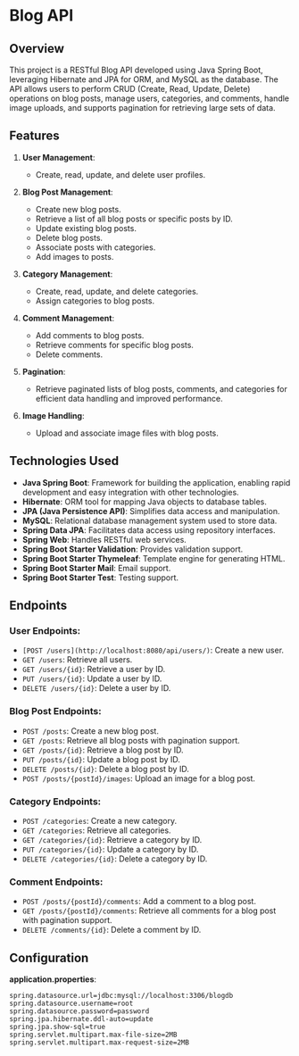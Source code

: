 # Blog API

## Overview
This project is a RESTful Blog API developed using Java Spring Boot, leveraging Hibernate and JPA for ORM, and MySQL as the database. The API allows users to perform CRUD (Create, Read, Update, Delete) operations on blog posts, manage users, categories, and comments, handle image uploads, and supports pagination for retrieving large sets of data.

## Features
1. **User Management**:
   - Create, read, update, and delete user profiles.

2. **Blog Post Management**:
   - Create new blog posts.
   - Retrieve a list of all blog posts or specific posts by ID.
   - Update existing blog posts.
   - Delete blog posts.
   - Associate posts with categories.
   - Add images to posts.

3. **Category Management**:
   - Create, read, update, and delete categories.
   - Assign categories to blog posts.

4. **Comment Management**:
   - Add comments to blog posts.
   - Retrieve comments for specific blog posts.
   - Delete comments.

5. **Pagination**:
   - Retrieve paginated lists of blog posts, comments, and categories for efficient data handling and improved performance.

6. **Image Handling**:
   - Upload and associate image files with blog posts.

## Technologies Used
- **Java Spring Boot**: Framework for building the application, enabling rapid development and easy integration with other technologies.
- **Hibernate**: ORM tool for mapping Java objects to database tables.
- **JPA (Java Persistence API)**: Simplifies data access and manipulation.
- **MySQL**: Relational database management system used to store data.
- **Spring Data JPA**: Facilitates data access using repository interfaces.
- **Spring Web**: Handles RESTful web services.
- **Spring Boot Starter Validation**: Provides validation support.
- **Spring Boot Starter Thymeleaf**: Template engine for generating HTML.
- **Spring Boot Starter Mail**: Email support.
- **Spring Boot Starter Test**: Testing support.

## Endpoints
### User Endpoints:
- `[POST /users](http://localhost:8080/api/users/)`: Create a new user.
- `GET /users`: Retrieve all users.
- `GET /users/{id}`: Retrieve a user by ID.
- `PUT /users/{id}`: Update a user by ID.
- `DELETE /users/{id}`: Delete a user by ID.

### Blog Post Endpoints:
- `POST /posts`: Create a new blog post.
- `GET /posts`: Retrieve all blog posts with pagination support.
- `GET /posts/{id}`: Retrieve a blog post by ID.
- `PUT /posts/{id}`: Update a blog post by ID.
- `DELETE /posts/{id}`: Delete a blog post by ID.
- `POST /posts/{postId}/images`: Upload an image for a blog post.

### Category Endpoints:
- `POST /categories`: Create a new category.
- `GET /categories`: Retrieve all categories.
- `GET /categories/{id}`: Retrieve a category by ID.
- `PUT /categories/{id}`: Update a category by ID.
- `DELETE /categories/{id}`: Delete a category by ID.

### Comment Endpoints:
- `POST /posts/{postId}/comments`: Add a comment to a blog post.
- `GET /posts/{postId}/comments`: Retrieve all comments for a blog post with pagination support.
- `DELETE /comments/{id}`: Delete a comment by ID.

## Configuration
**application.properties**:
```properties
spring.datasource.url=jdbc:mysql://localhost:3306/blogdb
spring.datasource.username=root
spring.datasource.password=password
spring.jpa.hibernate.ddl-auto=update
spring.jpa.show-sql=true
spring.servlet.multipart.max-file-size=2MB
spring.servlet.multipart.max-request-size=2MB
